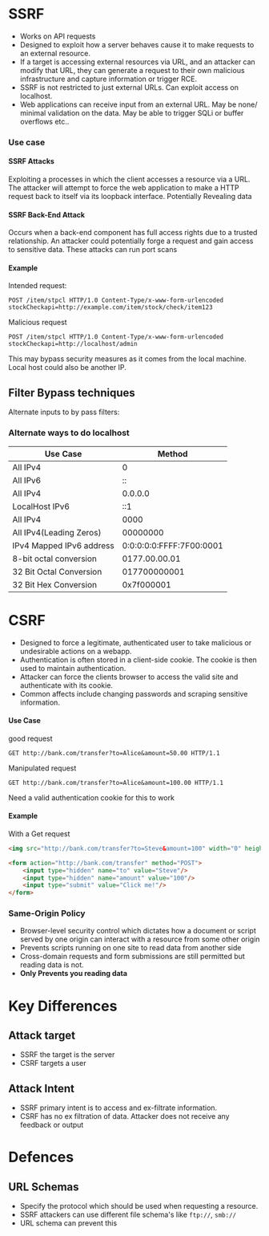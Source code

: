 # SSRF
* Works on API requests 
* Designed to exploit how a server behaves cause it to make requests to an external resource.
* If a target is accessing external resources via URL, and an attacker can modify that URL, they can generate a request to their own malicious infrastructure and capture information or trigger RCE.
* SSRF is not restricted to just external URLs. Can exploit access on localhost. 
* Web applications can receive input from an external URL. May be none/ minimal validation on the data.  May be able to trigger SQLi or buffer overflows etc..
### Use case 
#### SSRF Attacks
Exploiting a processes in which the client accesses a resource via a URL. The attacker will attempt to force the web application to make a HTTP request back to itself via its loopback interface. Potentially Revealing data

#### SSRF Back-End Attack
Occurs when a back-end component has full access rights due to a trusted relationship. An attacker could potentially forge a request and gain access to sensitive data.
These attacks can run port scans

#### Example
Intended request:
```http request 
POST /item/stpcl HTTP/1.0 Content-Type/x-www-form-urlencoded
stockCheckapi=http://example.com/item/stock/check/item123
```
Malicious request
```http request 
POST /item/stpcl HTTP/1.0 Content-Type/x-www-form-urlencoded
stockCheckapi=http://localhost/admin
```
This may bypass security measures as it comes from the local machine. 
Local host could also be another IP. 

## Filter Bypass techniques 
Alternate inputs to by pass filters:

### Alternate ways to do localhost
| Use Case                 | Method                   |
| ------------------------ | ------------------------ |
| All IPv4                 | 0                        |
| All IPv6                 | ::                       |
| All IPv4                 | 0.0.0.0                  |
| LocalHost IPv6           | ::1                      |
| All IPv4                 | 0000                     |
| All IPv4(Leading Zeros)  | 00000000                 |
| IPv4 Mapped IPv6 address | 0:0:0:0:0:FFFF:7F00:0001 |
| 8-bit octal conversion   | 0177.00.00.01            |
| 32 Bit Octal Conversion  | 017700000001             |
| 32 Bit Hex Conversion    | 0x7f000001               |


# CSRF
* Designed to force a legitimate, authenticated user to take malicious or undesirable actions on a webapp.
* Authentication is often stored in a client-side cookie. The cookie is then used to maintain authentication. 
* Attacker can force the clients browser to access the valid site and authenticate with its cookie. 
* Common affects include changing passwords and scraping sensitive information.
#### Use Case
good request
```http request 
GET http://bank.com/transfer?to=Alice&amount=50.00 HTTP/1.1
```
Manipulated request 
```http request 
GET http://bank.com/transfer?to=Alice&amount=100.00 HTTP/1.1
```
Need a valid authentication cookie for this to work

#### Example
With a Get request
```html
<img src="http://bank.com/transfer?to=Steve&amount=100" width="0" height="0" border="0">
```

```html
<form action="http://bank.com/transfer" method="POST">
	<input type="hidden" name="to" value="Steve"/>
	<input type="hidden" name="amount" value="100"/>
	<input type="submit" value="Click me!"/>
</form>
```

### Same-Origin Policy 
* Browser-level security control which dictates how a document or script served by one origin can interact with a resource from some other origin
* Prevents scripts running on one site to read data from another side
* Cross-domain requests and form submissions are still permitted but reading data is not.
* **Only Prevents you reading data**

# Key Differences
## Attack target
* SSRF the target is the server
* CSRF targets a user 
## Attack Intent
* SSRF primary intent is to access and ex-filtrate information.
* CSRF has no ex filtration of data.  Attacker does not receive any feedback or output

# Defences
## URL Schemas
* Specify the protocol which should be used when requesting a resource. 
* SSRF attackers can use different file schema's like `ftp://`, `smb://`
* URL schema can prevent this

